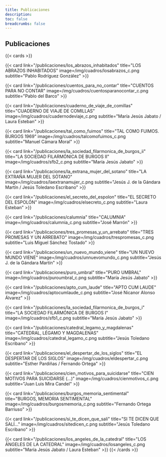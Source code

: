 ```yaml
---
title: Publicaciones
description:
toc: false
breadcrumbs: false
---
```


## Publicaciones

{{< cards >}}
 
  {{< card link="/publicaciones/los_abrazos_inhabitados" title="LOS ABRAZOS INHABITADOS" image=/img/cuadros/losabrazos_c.png subtitle="Pablo Rodríguez González" >}}

  {{< card link="/publicaciones/cuentos_para_no_contar" title="CUENTOS PARA NO CONTAR" image=/img/cuadros/cuentosparanocontar_c.png subtitle="Pablo del Barco" >}}

  {{< card link="/publicaciones/cuaderno_de_viaje_de_comillas" title="CUADERNO DE VIAJE DE COMILLAS" image=/img/cuadros/cuadernodeviaje_c.png subtitle="María Jesús Jabato / Laura Esteban" >}}

  {{< card link="/publicaciones/tal_como_fuimos" title="TAL COMO FUIMOS. BURGOS 1969" image=/img/cuadros/talcomofuimos_c.png subtitle="Manuel Cámara Moral" >}}

  {{< card link="/publicaciones/la_sociedad_filarmonica_de_burgos_ii" title="LA SOCIEDAD FILARMÓNICA DE BURGOS II" image=/img/cuadros/sfb2_c.png subtitle="María Jesús Jabato" >}}

  {{< card link="/publicaciones/la_extrana_mujer_del_sotano" title="LA EXTRAÑA MUJER DEL SÓTANO" image=/img/cuadros/laextranamujer_c.png subtitle="Jesús J. de la Gándara Martín / Jesús Toledano Escribano" >}}

  {{< card link="/publicaciones/el_secreto_del_espolon" title="EL SECRETO DEL ESPOLÓN" image=/img/cuadros/elsecreto_c.png subtitle="Laura Esteban" >}}

  {{< card link="/publicaciones/calumnia" title="CALUMNIA" image=/img/cuadros/calumnia_c.png subtitle="José Marrón" >}}

  {{< card link="/publicaciones/tres_promesas_y_un_arrebato" title="TRES PROMESAS Y UN ARREBATO" image=/img/cuadros/trespromesas_c.png subtitle="Luis Miguel Sánchez Tostado" >}}

  {{< card link="/publicaciones/un_nuevo_mundo_viene" title="UN NUEVO MUNDO VIENE" image=/img/cuadros/unnuevomundo_c.png subtitle="Jesús J. de la Gándara Martín" >}}

  {{< card link="/publicaciones/puro_umbral" title="PURO UMBRAL" image=/img/cuadros/puroumbral_c.png subtitle="María Jesús Jabato" >}}

  {{< card link="/publicaciones/apto_cum_laude" title="APTO CUM LAUDE" image=/img/cuadros/aptocumlaude_c.png subtitle="José Nicanor Alonso Álvarez" >}}

  {{< card link="/publicaciones/la_sociedad_filarmonica_de_burgos_i" title="LA SOCIEDAD FILARMÓNICA DE BURGOS I" image=/img/cuadros/sfb1_c.png subtitle="María Jesús Jabato" >}}

  {{< card link="/publicaciones/catedral_legamo_y_magdalenas" title="CATEDRAL, LÉGAMO Y MAGDALENAS" image=/img/cuadros/catedral_legamo_c.png subtitle="Jesús Toledano Escribano" >}}

  {{< card link="/publicaciones/el_despertar_de_los_siglos" title="EL DESPERTAR DE LOS SIGLOS" image=/img/cuadros/eldespertar_c.png subtitle="Esther Pardiñas / Fernando Ortega" >}}

  {{< card link="/publicaciones/cien_motivos_para_suicidarse" title="CIEN MOTIVOS PARA SUICIDARSE (...)" image=/img/cuadros/cienmotivos_c.png subtitle="Juan Luis Mira Candel" >}}

  {{< card link="/publicaciones/burgos_memoria_sentimental" title="BURGOS, MEMORIA SENTIMENTAL" image=/img/cuadros/burgosmemoria_c.png subtitle="Fernando Ortega Barriuso" >}}

  {{< card link="/publicaciones/si_te_dicen_que_sali" title="SI TE DICEN QUE SALÍ..." image=/img/cuadros/sitedicen_c.png subtitle="Jesús Toledano Escribano" >}}

  {{< card link="/publicaciones/los_angeles_de_la_catedral" title="LOS ÁNGELES DE LA CATEDRAL" image=/img/cuadros/losangeles_c.png subtitle="María Jesús Jabato / Laura Esteban" >}}
{{< /cards >}}